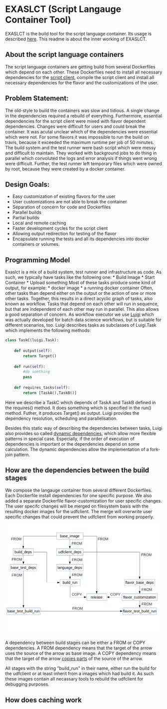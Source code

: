 # EXASLCT (Script Langauge Container Tool)
EXASLCT is the build tool for the script language container. 
Its usage is described [here](../README.md). 
This readme is about the inner working of EXASLCT.

## About the script language containers
The script language containers are getting build from several Dockerfiles which depend on each other. 
These Dockerfiles need to install all necessary dependencies for the [script client](../src), 
compile the script client and install all necessary dependencies for the flavor and the customizations of the user.

## Problem Statement:
The old-style to build the containers was slow and tidious. 
A single change in the dependencies required a rebuild of everything. 
Furthermore, essential dependencies for the script client were 
mixed with flavor dependent dependencies. 
Changes were difficult for users and could break the container. 
It was acutal unclear which of the dependencies were essential which were not.
For some flavors it was impossible to run the build on travis,
because it exceeded the maximum runtime per job of 50 minutes. 
The build system and the test runner were bash script 
which were messy and difficult to maintain. 
They worked with background jobs to do thing in parallel 
which convoluted the logs and error analysis 
if things went wrong were difficult. 
Further, the test runner left temporary files which were owned by root, 
because they were created by a docker container.

## Design Goals:

* Easy customization of existing flavors for the user
* User customizations are not able to break the container
* Separation of concern for code and Dockerfiles
* Parallel builds
* Partial builds
* Local and remote caching
* Faster development cycles for the script client
* Allowing output redirection for testing of the flavor
* Encapsulate running the tests and all its dependencies 
  into docker containers or volumes.
  
## Programming Model

Exaslct is a mix of a build system, test runner and infrastructure as code. 
As such, we typically have tasks like the following one:
    * Build Image
    * Start Container
    * Upload something
Most of these tasks produce some kind of output, for example:
    * docker image
    * a running docker container
Often, other tasks than depend either on the output or the action of one or more other tasks.
Together, this results in a direct acyclic graph of tasks, also known as workflow. 
Tasks that depend on each other will run in sequence, 
but that are independent of each other may run in parallel. 
This also allows a good separation of concern.
As workflow executor we use  [Luigi](https://luigi.readthedocs.io/en/stable/) 
which was actually developed for batch data science workflows, 
but is suitable for different scenarios, too.
Luigi describes tasks as subclasses of Luigi.Task which implements the following methods:

```python
class TaskC(luigi.Task):

    def output(self):
        return Target()
    
    def run(self):
        #do somthing
        pass
        
    def requires_tasks(self):
        return [TaskA(),TaskB()]

```

Here we describe a TaskC which depends of TaskA and TaskB defined in the requires() method. 
It does something which is specified in the run() method. 
Futher, it produces Target() as output. 
Luigi provides the dependency resolution, scheduling and parallelisation.

Besides this static way of describing the dependencies between tasks, 
Luigi also provides so called [dynamic dependencies](https://luigi.readthedocs.io/en/stable/tasks.html#dynamic-dependencies), 
which allow more flexible patterns in special case. 
Especially, if the order of execution of dependencies is important or 
the dependencies depend on some calculation. The dynamic dependencies 
allow the implementation of a fork-join pattern.

## How are the dependencies between the build stages

We compose the langauge container from several different Dockerfiles.
Each Dockerfile install dependencies for one specific purpose.
We also added a separate Dockerfile flavor-customization for user specific changes.
The user specifc changes will be merged on filesystem basis 
with the resulting docker images for the udfclient. 
The merge will overwrite user specific changes 
that could prevent the udfclient from working properly.

![](docs/image-dependencies.png)

A dependency between build stages can be either a FROM or 
COPY dependencies. A FROM dependency means that 
the target of the arrow uses the source of the arrow as base image.
A COPY dependency means that the target of the arrow [copies parts](https://docs.docker.com/develop/develop-images/multistage-build/) of 
the source of the arrow.

All stages with the string "build_run" in their name, 
either run the build for the udfclient or 
at least inherit from a images which had build it. 
As such these images contain all necassary tools to rebuild 
the udfclient for debugging purposes.

## How does caching work